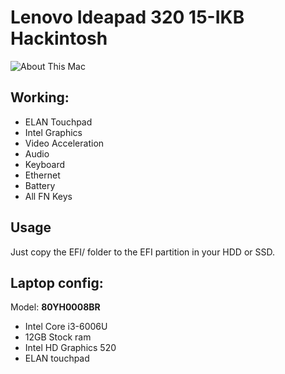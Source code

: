 # Lenovo Ideapad 320 15-IKB Hackintosh

![About This Mac](https://github.com/Monteiro1509/Lenovo-Ideapad-320-Hackintosh/blob/main/Assets/About%20This%20Mac%202022-06-24.png)

## Working:

- ELAN Touchpad
- Intel Graphics
- Video Acceleration
- Audio
- Keyboard
- Ethernet
- Battery
- All FN Keys

## Usage

Just copy the EFI/ folder to the EFI partition in your HDD or SSD.

## Laptop config:

Model: **80YH0008BR**

- Intel Core i3-6006U
- 12GB Stock ram
- Intel HD Graphics 520
- ELAN touchpad
